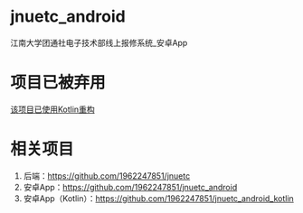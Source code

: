 # jnuetc_android
江南大学团通社电子技术部线上报修系统_安卓App

# 项目已被弃用
[该项目已使用Kotlin重构](https://github.com/1962247851/jnuetc_kotlin)

# 相关项目
1. 后端：https://github.com/1962247851/jnuetc
2. 安卓App：https://github.com/1962247851/jnuetc_android
3. 安卓App（Kotlin）：https://github.com/1962247851/jnuetc_android_kotlin
